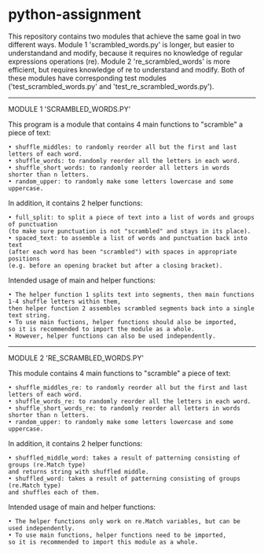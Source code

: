 # python-assignment

This repository contains two modules that achieve the same goal in two different ways.
Module 1 'scrambled_words.py' is longer, but easier to understandand and modify, because it requires no knowledge of regular expressions operations (re).
Module 2 're_scrambled_words' is more efficient, but requires knowledge of re to understand and modify.
Both of these modules have corresponding test modules ('test_scrambled_words.py' and 'test_re_scrambled_words.py').

_______________________________

MODULE 1 'SCRAMBLED_WORDS.PY'

This program is a module that contains 4 main functions to "scramble" a piece of text:

    • shuffle_middles: to randomly reorder all but the first and last letters of each word.
    • shuffle_words: to randomly reorder all the letters in each word.    
    • shuffle_short_words: to randomly reorder all letters in words shorter than n letters.    
    • random_upper: to randomly make some letters lowercase and some uppercase.

In addition, it contains 2 helper functions:

    • full_split: to split a piece of text into a list of words and groups of punctuation 
    (to make sure punctuation is not "scrambled" and stays in its place).
    • spaced_text: to assemble a list of words and punctuation back into text 
    (after each word has been "scrambled") with spaces in appropriate positions 
    (e.g. before an opening bracket but after a closing bracket).
    
Intended usage of main and helper functions:

    • The helper function 1 splits text into segments, then main functions 1-4 shuffle letters within them, 
    then helper function 2 assembles scrambled segments back into a single text string.
    • To use main fuctions, helper functions should also be imported, 
    so it is recommended to import the module as a whole.    
    • However, helper functions can also be used independently.

_______________________________

MODULE 2 'RE_SCRAMBLED_WORDS.PY'

This module contains 4 main functions to "scramble" a piece of text:

    • shuffle_middles_re: to randomly reorder all but the first and last letters of each word.
    • shuffle_words_re: to randomly reorder all the letters in each word.
    • shuffle_short_words_re: to randomly reorder all letters in words shorter than n letters.
    • random_upper: to randomly make some letters lowercase and some uppercase.

In addition, it contains 2 helper functions:

    • shuffled_middle_word: takes a result of patterning consisting of groups (re.Match type) 
    and returns string with shuffled middle.
    • shuffled_word: takes a result of patterning consisting of groups (re.Match type)
    and shuffles each of them.
   
Intended usage of main and helper functions:

    • The helper functions only work on re.Match variables, but can be used independently.
    • To use main functions, helper functions need to be imported, 
    so it is recommended to import this module as a whole.
